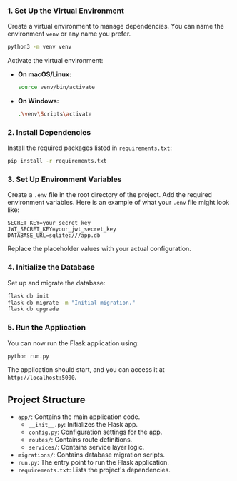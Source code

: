 ### 1. Set Up the Virtual Environment

Create a virtual environment to manage dependencies. You can name the environment `venv` or any name you prefer.

```bash
python3 -m venv venv
```

Activate the virtual environment:

- **On macOS/Linux:**

  ```bash
  source venv/bin/activate
  ```

- **On Windows:**
  ```bash
  .\venv\Scripts\activate
  ```

### 2. Install Dependencies

Install the required packages listed in `requirements.txt`:

```bash
pip install -r requirements.txt
```

### 3. Set Up Environment Variables

Create a `.env` file in the root directory of the project. Add the required environment variables. Here is an example of what your `.env` file might look like:

```plaintext
SECRET_KEY=your_secret_key
JWT_SECRET_KEY=your_jwt_secret_key
DATABASE_URL=sqlite:///app.db
```

Replace the placeholder values with your actual configuration.

### 4. Initialize the Database

Set up and migrate the database:

```bash
flask db init
flask db migrate -m "Initial migration."
flask db upgrade
```

### 5. Run the Application

You can now run the Flask application using:

```bash
python run.py
```

The application should start, and you can access it at `http://localhost:5000`.

## Project Structure

- `app/`: Contains the main application code.
  - `__init__.py`: Initializes the Flask app.
  - `config.py`: Configuration settings for the app.
  - `routes/`: Contains route definitions.
  - `services/`: Contains service layer logic.
- `migrations/`: Contains database migration scripts.
- `run.py`: The entry point to run the Flask application.
- `requirements.txt`: Lists the project's dependencies.
